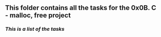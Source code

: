 ## **This folder contains all the tasks for the 0x0B. C - malloc, free project**    
### *This is a list of the tasks*
